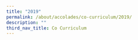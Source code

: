 ```yaml
---
title: "2019"
permalink: /about/accolades/co-curriculum/2019/
description: ""
third_nav_title: Co Curriculum
---
```

